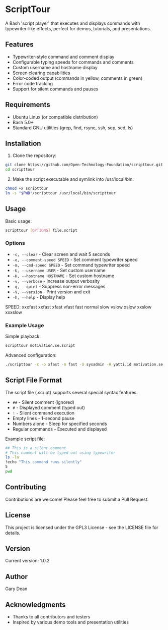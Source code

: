 # ScriptTour

A Bash 'script player' that executes and displays commands with typewriter-like effects, perfect for demos, tutorials, and presentations.

## Features

- Typewriter-style command and comment display
- Configurable typing speeds for commands and comments
- Custom username and hostname display
- Screen clearing capabilities
- Color-coded output (commands in yellow, comments in green)
- Error code tracking
- Support for silent commands and pauses

## Requirements

- Ubuntu Linux (or compatible distribution)
- Bash 5.0+
- Standard GNU utilities (grep, find, rsync, ssh, scp, sed, ls)

## Installation

1. Clone the repository:
```bash
git clone https://github.com/Open-Technology-Foundation/scripttour.git
cd scripttour
```

2. Make the script executable and symlink into /usr/local/bin:
```bash
chmod +x scripttour
ln -s "$PWD"/scripttour /usr/local/bin/scripttour
```

## Usage

Basic usage:
```bash
scripttour [OPTIONS] file.script
```

### Options

- `-c, --clear` - Clear screen and wait 5 seconds
- `-o, --comment-speed SPEED` - Set comment typewriter speed
- `-m, --cmd-speed SPEED` - Set command typewriter speed
- `-U, --username USER` - Set custom username
- `-H, --hostname HOSTNAME` - Set custom hostname
- `-v, --verbose` - Increase output verbosity
- `-q, --quiet` - Suppress non-error messages
- `-V, --version` - Print version and exit
- `-h, --help` - Display help

SPEED: xxxfast xxfast xfast vfast fast normal slow vslow xslow xxslow xxxslow

### Example Usage

Simple playback:
```bash
scripttour motivation.se.script
```

Advanced configuration:
```bash
./scripttour -c -o xfast -m fast -U sysadmin -H yatti.id motivation.se.script
```

## Script File Format

The script file (.script) supports several special syntax features:

- `##` - Silent comment (ignored)
- `#` - Displayed comment (typed out)
- `!` - Silent command execution
- Empty lines - 1-second pause
- Numbers alone - Sleep for specified seconds
- Regular commands - Executed and displayed

Example script file:

```bash
## This is a silent comment
# This comment will be typed out using typewriter
ls -la
!echo "This command runs silently"
5
pwd

```

## Contributing

Contributions are welcome! Please feel free to submit a Pull Request.

## License

This project is licensed under the GPL3 License - see the LICENSE file for details.

## Version

Current version: 1.0.2

## Author

Gary Dean

## Acknowledgments

- Thanks to all contributors and testers
- Inspired by various demo tools and presentation utilities

